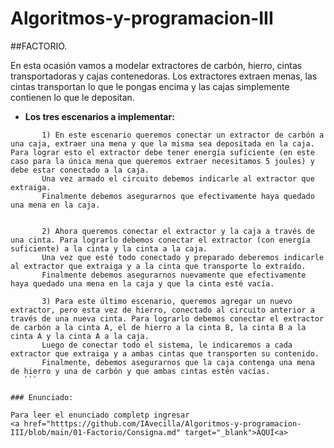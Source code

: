 # Algoritmos-y-programacion-III

##FACTORIO.

En esta ocasión vamos a modelar extractores de carbón, hierro, cintas transportadoras y cajas contenedoras. Los extractores extraen menas, las cintas transportan lo que le pongas encima y las cajas simplemente contienen lo que le depositan.

* **Los tres escenarios a implementar:**

 ```
        1) En este escenario queremos conectar un extractor de carbón a una caja, extraer una mena y que la misma sea depositada en la caja. Para lograr esto el extractor debe tener energía suficiente (en este caso para la única mena que queremos extraer necesitamos 5 joules) y debe estar conectado a la caja. 
		Una vez armado el circuito debemos indicarle al extractor que extraiga.   
		Finalmente debemos asegurarnos que efectivamente haya quedado una mena en la caja. 


        2) Ahora queremos conectar el extractor y la caja a través de una cinta. Para lograrlo debemos conectar el extractor (con energía suficiente) a la cinta y la cinta a la caja.
		Una vez que esté todo conectado y preparado deberemos indicarle al extractor que extraiga y a la cinta que transporte lo extraído.
		Finalmente debemos asegurarnos nuevamente que efectivamente haya quedado una mena en la caja y que la cinta esté vacía.

		3) Para este último escenario, queremos agregar un nuevo extractor, pero esta vez de hierro, conectado al circuito anterior a través de una nueva cinta. Para lograrlo debemos conectar el extractor de carbón a la cinta A, el de hierro a la cinta B, la cinta B a la cinta A y la cinta A a la caja.
		Luego de conectar todo el sistema, le indicaremos a cada extractor que extraiga y a ambas cintas que transporten su contenido.
		Finalmente, debemos asegurarnos que la caja contenga una mena de hierro y una de carbón y que ambas cintas estén vacías.
    ```

### Enunciado:

Para leer el enunciado completp ingresar
<a href="htttps://github.com/IAvecilla/Algoritmos-y-programacion-III/blob/main/01-Factorio/Consigna.md" target="_blank">AQUÍ<a>